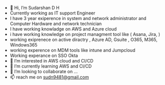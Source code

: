 - 👋 Hi, I’m Sudarshan D H
- Currently working as IT support Engineer 
- I have 3 year exiperence in system and network administrator and Computer Hardware and network technician 
- I have working knowladge on AWS and Azure cloud
- i have working knowledge on project managment tool like ( Asana, Jira, )
- working exiprenece  on active diractry , Azure AD, Gsuite , O365, M365, Windows365
- working experence on MDM tools like  intune and Jumpcloud
- Working experance on SSO Okta
- 👀 I’m interested in AWS cloud and CI/CD
- 🌱 I’m currently learning AWS and CI/CD
- 💞️ I’m looking to collaborate on ...
- 📫 reach me on sudn9481@gmail.com
<!---
gowdasudarshan/gowdasudarshan is a ✨ special ✨ repository because its `README.md` (this file) appears on your GitHub profile.
You can click the Preview link to take a look at your changes.
--->
